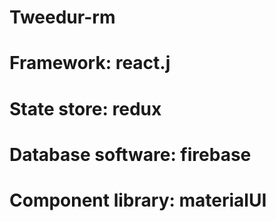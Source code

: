 # Tweedur-rm

# Framework: react.j
# State store: redux
# Database software: firebase
# Component library: materialUI
